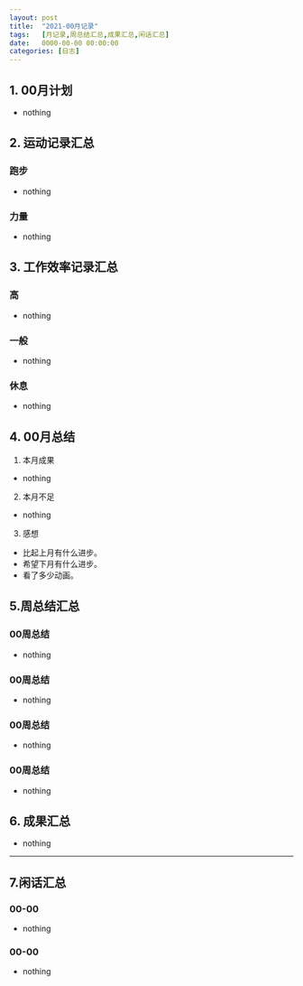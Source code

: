 ```yaml
---
layout: post
title:  "2021-00月记录"
tags:   [月记录,周总结汇总,成果汇总,闲话汇总]
date:   0000-00-00 00:00:00
categories: [日志]
---
```

## 1. 00月计划
- nothing

## 2. 运动记录汇总
### 跑步
- nothing

### 力量
- nothing

## 3. 工作效率记录汇总
### 高
- nothing

### 一般
- nothing

### 休息
- nothing

## 4. 00月总结
1. 本月成果
- nothing

2. 本月不足
- nothing

3. 感想
- 比起上月有什么进步。
- 希望下月有什么进步。
- 看了多少动画。

## 5.周总结汇总
### 00周总结
- nothing

### 00周总结
- nothing

### 00周总结
- nothing

### 00周总结
- nothing

## 6. 成果汇总
- nothing

---

## 7.闲话汇总
### 00-00
- nothing
### 00-00
- nothing
